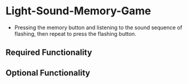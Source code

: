 # Light-Sound-Memory-Game

  * Pressing the memory button and listening to the sound sequence of flashing, then repeat to press the flashing button.


## Required Functionality 

## Optional Functionality

